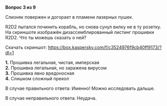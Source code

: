 **Вопрос 3 из 9**  

Слизняк повержен и догорает в пламени лазерных пушек.

R2D2 пытался починить корабль, но снова сунул вилку не в ту розетку. На скриншоте изображён дизассемблированный листинг прошивки R2D2. Что ты можешь сказать о ней?

Скачать скриншот: https://box.kaspersky.com/f/c3524976f9cb40ff9173/?dl=1

**1.** Прошивка легальная, чистая, имперская  
**2.** Прошивка легальная, но заражена вирусом  
**3.** Прошивка явно вредоносная  
**4.** Слишком сложный прекол

В случае правильного ответа:
Именно! Можно исследовать дальше.

В случае неправильного ответа: 
Неудача.
